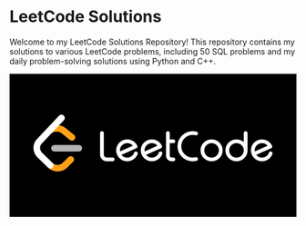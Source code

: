 # LeetCode Solutions 
Welcome to my LeetCode Solutions Repository! 
This repository contains my solutions to various LeetCode problems, including 50 SQL problems and my daily problem-solving solutions using Python and C++.

![Alt text](social.png)
